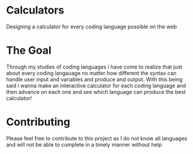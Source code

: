 # Calculators
Designing a calculator for every coding language possible on the web

# The Goal
Through my studies of coding languages i have come to realize that just about every coding langauage no matter how different the syntax can handle user input and variables and produce and output. With this being said i wanna make an interactive calculator for each coding language and then advance on each one and see which language can produce the best calculator!

# Contributing
Please feel free to contribute to this project as I do not know all languages and will not be able to complete in a timely manner without help




